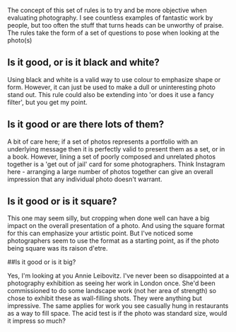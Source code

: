 The concept of this set of rules is to try and be more objective when evaluating photography. I see countless examples of fantastic work by people, but too often the stuff that turns heads can be unworthy of praise.
The rules take the form of a set of questions to pose when looking at the photo(s) 

## Is it good, or is it black and white?

Using black and white is a valid way to use colour to emphasize shape or form. However, it can just be used to make a dull or uninteresting photo stand out. This rule could also be extending into 'or does it use a fancy filter', but you get my point.

## Is it good or are there lots of them?

A bit of care here; if a set of photos represents a portfolio with an underlying message then it is perfectly valid to present them as a set, or in a book. However, lining a set of poorly composed and unrelated photos together is a 'get out of jail' card for some photographers. Think Instagram here - arranging a large number of photos together can give an overall impression that any individual photo doesn't warrant.

## Is it good or is it square?

This one may seem silly, but cropping when done well can have a big impact on the overall presentation of a photo. And using the square format for this can emphasize your artistic point. But I've noticed some photographers seem to use the format as a starting point, as if the photo being square was its raison d'etre.

##Is it good or is it big?

Yes, I'm looking at you Annie Leibovitz. I've never been so disappointed at a photography exhibition as seeing her work in London once. She'd been commissioned to do some landscape work (not her area of strength) so chose to exhibit these as wall-filling shots. They were anything but impressive. The same applies for work you see casually hung in restaurants as a way to fill space. The acid test is if the photo was standard size, would it impress so much?
